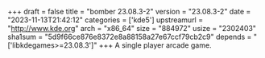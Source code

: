 +++
draft = false
title = "bomber 23.08.3-2"
version = "23.08.3-2"
date = "2023-11-13T21:42:12"
categories = ['kde5']
upstreamurl = "http://www.kde.org"
arch = "x86_64"
size = "884972"
usize = "2302403"
sha1sum = "5d9f66ce876e8372e8a88158a27e67ccf79cb2c9"
depends = "['libkdegames>=23.08.3']"
+++
A single player arcade game.